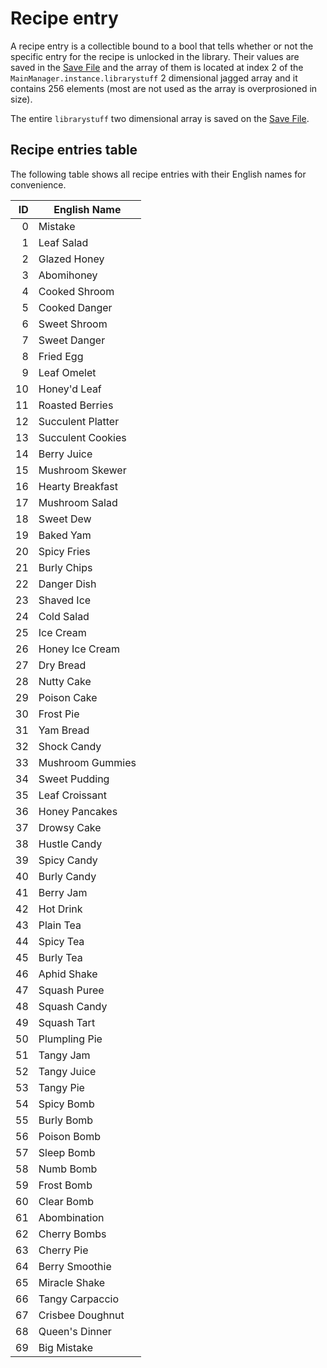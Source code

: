# Recipe entry

A recipe entry is a collectible bound to a bool that tells whether or not the specific entry for the recipe is unlocked in the library. Their values are saved in the [Save File](../../External%20data%20format/Save%20File.md) and the array of them is located at index 2 of the `MainManager.instance.librarystuff` 2 dimensional jagged array and it contains 256 elements (most are not used as the array is overprosioned in size).

The entire `librarystuff` two dimensional array is saved on the [Save File](../../External%20data%20format/Save%20File.md).

## Recipe entries table
The following table shows all recipe entries with their English names for convenience.

|ID|English Name|
|-:|----|
|0|Mistake|
|1|Leaf Salad|
|2|Glazed Honey|
|3|Abomihoney|
|4|Cooked Shroom|
|5|Cooked Danger|
|6|Sweet Shroom|
|7|Sweet Danger|
|8|Fried Egg|
|9|Leaf Omelet|
|10|Honey'd Leaf|
|11|Roasted Berries|
|12|Succulent Platter|
|13|Succulent Cookies|
|14|Berry Juice|
|15|Mushroom Skewer|
|16|Hearty Breakfast|
|17|Mushroom Salad|
|18|Sweet Dew|
|19|Baked Yam|
|20|Spicy Fries|
|21|Burly Chips|
|22|Danger Dish|
|23|Shaved Ice|
|24|Cold Salad|
|25|Ice Cream|
|26|Honey Ice Cream|
|27|Dry Bread|
|28|Nutty Cake|
|29|Poison Cake|
|30|Frost Pie|
|31|Yam Bread|
|32|Shock Candy|
|33|Mushroom Gummies|
|34|Sweet Pudding|
|35|Leaf Croissant|
|36|Honey Pancakes|
|37|Drowsy Cake|
|38|Hustle Candy|
|39|Spicy Candy|
|40|Burly Candy|
|41|Berry Jam|
|42|Hot Drink|
|43|Plain Tea|
|44|Spicy Tea|
|45|Burly Tea|
|46|Aphid Shake|
|47|Squash Puree|
|48|Squash Candy|
|49|Squash Tart|
|50|Plumpling Pie|
|51|Tangy Jam|
|52|Tangy Juice|
|53|Tangy Pie|
|54|Spicy Bomb|
|55|Burly Bomb|
|56|Poison Bomb|
|57|Sleep Bomb|
|58|Numb Bomb|
|59|Frost Bomb|
|60|Clear Bomb|
|61|Abombination|
|62|Cherry Bombs|
|63|Cherry Pie|
|64|Berry Smoothie|
|65|Miracle Shake|
|66|Tangy Carpaccio|
|67|Crisbee Doughnut|
|68|Queen's Dinner|
|69|Big Mistake|
